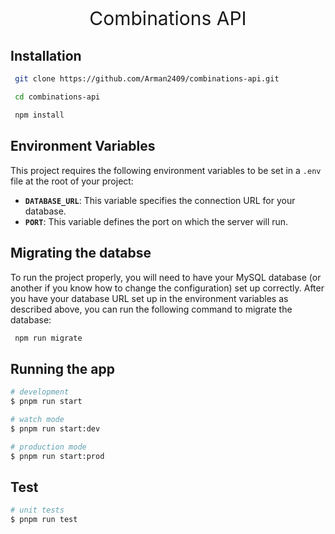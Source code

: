 <p align="center" style="font-size: 30px">
  Combinations API
</p>

## Installation

```bash 
 git clone https://github.com/Arman2409/combinations-api.git
```

```bash
 cd combinations-api
```

```bash
 npm install
```
## Environment Variables

This project requires the following environment variables to be set in a `.env` file at the root of your project:

- **`DATABASE_URL`**: This variable specifies the connection URL for your database.
- **`PORT`**: This variable defines the port on which the server will run.

## Migrating the databse

To run the project properly, you will need to have your MySQL database (or another if you know how to change the configuration) set up correctly. After you have your database URL set up in the environment variables as described above, you can run the following command to migrate the database:
```bash
 npm run migrate
``` 

## Running the app

```bash
# development
$ pnpm run start

# watch mode
$ pnpm run start:dev

# production mode
$ pnpm run start:prod
```

## Test

```bash
# unit tests
$ pnpm run test
